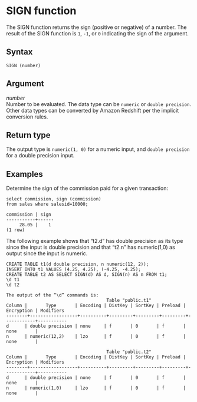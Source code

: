 # SIGN function<a name="r_SIGN"></a>

 The SIGN function returns the sign \(positive or negative\) of a number\. The result of the SIGN function is `1`, `-1`, or `0` indicating the sign of the argument\. 

## Syntax<a name="r_SIGN-synopsis"></a>

```
SIGN (number)
```

## Argument<a name="r_SIGN-argument"></a>

 *number*   
Number to be evaluated\. The data type can be `numeric` or `double precision`\. Other data types can be converted by Amazon Redshift per the implicit conversion rules\.

## Return type<a name="r_SIGN-return-type"></a>

The output type is `numeric(1, 0)` for a numeric input, and `double precision` for a double precision input\.

## Examples<a name="r_SIGN-examples"></a>

Determine the sign of the commission paid for a given transaction: 

```
select commission, sign (commission)
from sales where salesid=10000;

commission | sign
-----------+------
     28.05 |    1
(1 row)
```

The following example shows that “t2\.d” has double precision as its type since the input is double precision and that “t2\.n” has numeric\(1,0\) as output since the input is numeric\. 

```
CREATE TABLE t1(d double precision, n numeric(12, 2));
INSERT INTO t1 VALUES (4.25, 4.25), (-4.25, -4.25);
CREATE TABLE t2 AS SELECT SIGN(d) AS d, SIGN(n) AS n FROM t1;
\d t1
\d t2
 
The output of the “\d” commands is:
                                      Table "public.t1"
Column |       Type       | Encoding | DistKey | SortKey | Preload | Encryption | Modifiers
--------+------------------+----------+---------+---------+---------+------------+-----------
d      | double precision | none     | f       | 0       | f       | none       |
n      | numeric(12,2)    | lzo      | f       | 0       | f       | none       |
 
                                      Table "public.t2"
Column |       Type       | Encoding | DistKey | SortKey | Preload | Encryption | Modifiers
--------+------------------+----------+---------+---------+---------+------------+-----------
d      | double precision | none     | f       | 0       | f       | none       |
n      | numeric(1,0)     | lzo      | f       | 0       | f       | none       |
```
